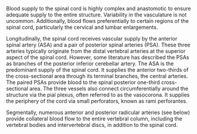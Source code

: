 Blood supply to the spinal cord is highly complex and anastomotic to ensure adequate supply to the entire structure. Variability in the vasculature is not uncommon. Additionally, blood flows preferentially to certain regions of the spinal cord, particularly the cervical and lumbar enlargements.

Longitudinally, the spinal cord receives vascular supply by the anterior spinal artery (ASA) and a pair of posterior spinal arteries (PSA). These three arteries typically originate from the distal vertebral arteries at the superior aspect of the spinal cord. However, some literature has described the PSAs as branches of the posterior inferior cerebellar artery. The ASA is the predominant supply of the spinal cord. It supplies the anterior two-thirds of the cross-sectional area through its terminal branches, the central arteries. The paired PSAs provide blood to the spinal posterior one-third cross-sectional area. The three vessels also connect circumferentially around the structure via the pial plexus, often referred to as the vasocorona. It supplies the periphery of the cord via small perforators, known as rami perforantes.

Segmentally, numerous anterior and posterior radicular arteries (see below) provide collateral blood flow to the entire vertebral column, including the vertebral bodies and intervertebral discs, in addition to the spinal cord.